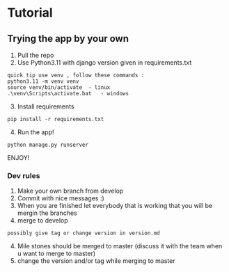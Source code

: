 # Tutorial

## Trying the app by your own
1. Pull the repo
2. Use Python3.11 with django version given in requirements.txt

```
quick tip use venv , follow these commands :
python3.11 -m venv venv
source venv/bin/activate  - linux
.\venv\Scripts\activate.bat   - windows
```
3. Install requirements
```
pip install -r requirements.txt
```
4. Run the app!
```
python manage.py runserver
```
ENJOY!

### Dev rules
1. Make your own branch from develop 
2. Commit with nice messages :)
2. When you are finished let everybody that is working that you will be mergin the branches
3. merge to develop
```
possibly give tag or change version in version.md

```
4. Mile stones should be merged to master (discuss it with the team when u want to merge to master)
5. change the version and/or tag while merging to master
